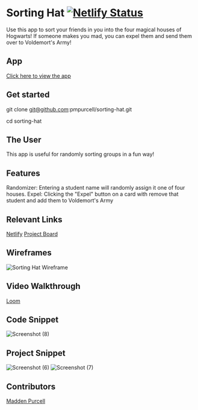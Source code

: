 # Sorting Hat [![Netlify Status](https://api.netlify.com/api/v1/badges/7251f057-6756-415e-9761-317eb7bbab08/deploy-status)](https://app.netlify.com/sites/pmp-sorting-hat/deploys)

Use this app to sort your friends in you into the four magical houses of Hogwarts! If someone makes you mad, you can expel them and send them over to Voldemort's Army!

## App

[Click here to view the app](https://pmp-sorting-hat.netlify.app/)

## Get started
git clone git@github.com:pmpurcell/sorting-hat.git

cd sorting-hat

## The User
This app is useful for randomly sorting groups in a fun way!

## Features
Randomizer: Entering a student name will randomly assign it one of four houses.
Expel: Clicking the "Expel" button on a card with remove that student and add them to Voldemort's Army

## Relevant Links
[Netlify](https://pmp-sorting-hat.netlify.app/)
[Project Board](https://github.com/pmpurcell/sorting-hat/projects/1)

## Wireframes
![Sorting Hat Wireframe](https://user-images.githubusercontent.com/86082231/128584822-3cc682e6-125c-44f0-91b2-493c68ed2f98.jpg)

## Video Walkthrough
[Loom](https://www.loom.com/share/456e320237f840368c7abab84ece9a9d)

## Code Snippet

![Screenshot (8)](https://user-images.githubusercontent.com/86082231/128584929-05dc92ba-b9b4-4a92-8e5c-ca64a453f4ac.png)


## Project Snippet
![Screenshot (6)](https://user-images.githubusercontent.com/86082231/128584867-38cd7874-2613-4ba6-a7b4-9dee22bc0f5e.png)
![Screenshot (7)](https://user-images.githubusercontent.com/86082231/128584871-c561ac49-0f46-48dd-a813-0c0bd3601b5c.png)

## Contributors
[Madden Purcell](https://github.com/pmpurcell)
